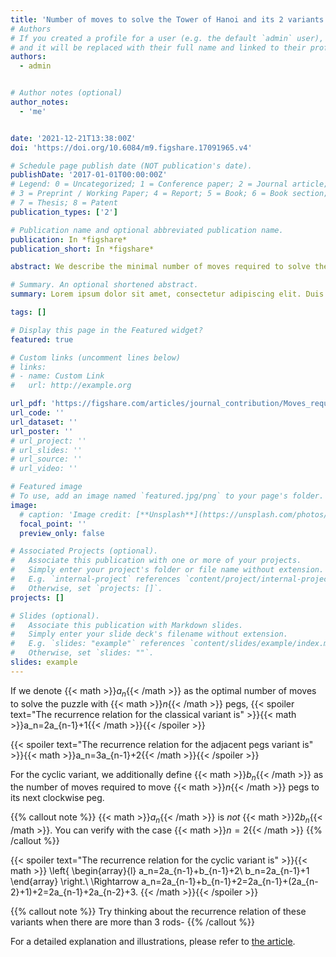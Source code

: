 ```yaml
---
title: 'Number of moves to solve the Tower of Hanoi and its 2 variants'
# Authors
# If you created a profile for a user (e.g. the default `admin` user), write the username (folder name) here
# and it will be replaced with their full name and linked to their profile.
authors:
  - admin


# Author notes (optional)
author_notes:
  - 'me'


date: '2021-12-21T13:38:00Z'
doi: 'https://doi.org/10.6084/m9.figshare.17091965.v4'

# Schedule page publish date (NOT publication's date).
publishDate: '2017-01-01T00:00:00Z'
# Legend: 0 = Uncategorized; 1 = Conference paper; 2 = Journal article;
# 3 = Preprint / Working Paper; 4 = Report; 5 = Book; 6 = Book section;
# 7 = Thesis; 8 = Patent
publication_types: ['2']

# Publication name and optional abbreviated publication name.
publication: In *figshare*
publication_short: In *figshare*

abstract: We describe the minimal number of moves required to solve the traditional Tower of Hanoi game, the adjacent pegs variant, and the Cyclic Hanoi variant, by using recurrent relations and generating functions.

# Summary. An optional shortened abstract.
summary: Lorem ipsum dolor sit amet, consectetur adipiscing elit. Duis posuere tellus ac convallis placerat. Proin tincidunt magna sed ex sollicitudin condimentum.

tags: []

# Display this page in the Featured widget?
featured: true

# Custom links (uncomment lines below)
# links:
# - name: Custom Link
#   url: http://example.org

url_pdf: 'https://figshare.com/articles/journal_contribution/Moves_required_to_solve_Tower_of_Hanoi_and_2_variants_pdf/17091965'
url_code: ''
url_dataset: ''
url_poster: ''
# url_project: ''
# url_slides: ''
# url_source: ''
# url_video: ''

# Featured image
# To use, add an image named `featured.jpg/png` to your page's folder.
image:
  # caption: 'Image credit: [**Unsplash**](https://unsplash.com/photos/pLCdAaMFLTE)'
  focal_point: ''
  preview_only: false

# Associated Projects (optional).
#   Associate this publication with one or more of your projects.
#   Simply enter your project's folder or file name without extension.
#   E.g. `internal-project` references `content/project/internal-project/index.md`.
#   Otherwise, set `projects: []`.
projects: []

# Slides (optional).
#   Associate this publication with Markdown slides.
#   Simply enter your slide deck's filename without extension.
#   E.g. `slides: "example"` references `content/slides/example/index.md`.
#   Otherwise, set `slides: ""`.
slides: example
---
```


If we denote {{< math >}}$a_n${{< /math >}} as the optimal number of moves to solve the puzzle with {{< math >}}$n${{< /math >}} pegs, {{< spoiler text="The recurrence relation for the classical variant is" >}}{{< math >}}a_n=2a_{n-1}+1{{< /math >}}{{< /spoiler >}}

{{< spoiler text="The recurrence relation for the adjacent pegs variant is" >}}{{< math >}}a_n=3a_{n-1}+2{{< /math >}}{{< /spoiler >}}

For the cyclic variant, we additionally define {{< math >}}$b_n${{< /math >}} as the number of moves required to move {{< math >}}$n${{< /math >}} pegs to its next clockwise peg.

{{% callout note %}}
{{< math >}}$a_n${{< /math >}} is *not* {{< math >}}2$b_n${{< /math >}}. You can verify with the case {{< math >}}$n=2${{< /math >}}
{{% /callout %}}

{{< spoiler text="The recurrence relation for the cyclic variant is" >}}{{< math >}}  \left\{
    \begin{array}{l}
      a_n=2a_{n-1}+b_{n-1}+2\\
      b_n=2a_{n-1}+1
    \end{array}
  \right.\\
  \Rightarrow a_n=2a_{n-1}+b_{n-1}+2=2a_{n-1}+(2a_{n-2}+1)+2=2a_{n-1}+2a_{n-2}+3.
{{< /math >}}{{< /spoiler >}}

{{% callout note %}}
Try thinking about the recurrence relation of these variants when there are more than 3 rods-
{{% /callout %}}

For a detailed explanation and illustrations, please refer to [the article](https://figshare.com/articles/journal_contribution/Moves_required_to_solve_Tower_of_Hanoi_and_2_variants_pdf/17091965).
